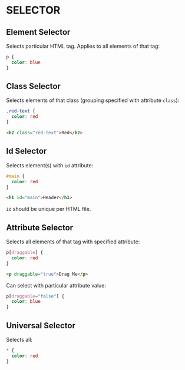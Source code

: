 # SELECTOR

## Element Selector

Selects particular HTML tag. Applies to all elements of that tag:

```css
p {
  color: blue
}
```

## Class Selector

Selects elements of that class (grouping specified with attribute `class`):

```css
.red-text {
  color: red
}
```

```html
<h2 class="red-text">Red</h2>
```

## Id Selector

Selects element(s) with `id` attribute:

```css
#main {
  color: red
}
```

```html
<h1 id="main">Header</h1>
```

`id` should be unique per HTML file.

## Attribute Selector

Selects all elements of that tag with specified attribute:

```css
p[draggable] {
  color: red
}
```

```html
<p draggable="true">Drag Me</p>
```

Can select with particular attribute value:

```css
p[draggable="false"] {
  color: blue
}
```

## Universal Selector

Selects all:

```css
* {
  color: red
}
```
